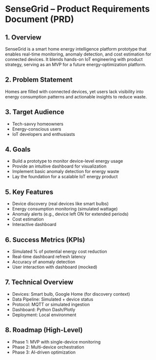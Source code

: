 # SenseGrid – Product Requirements Document (PRD)

## 1. Overview
SenseGrid is a smart home energy intelligence platform prototype that enables real-time monitoring, anomaly detection, and cost estimation for connected devices. It blends hands-on IoT engineering with product strategy, serving as an MVP for a future energy-optimization platform.

## 2. Problem Statement
Homes are filled with connected devices, yet users lack visibility into energy consumption patterns and actionable insights to reduce waste.

## 3. Target Audience
- Tech-savvy homeowners
- Energy-conscious users
- IoT developers and enthusiasts

## 4. Goals
- Build a prototype to monitor device-level energy usage
- Provide an intuitive dashboard for visualization
- Implement basic anomaly detection for energy waste
- Lay the foundation for a scalable IoT energy product

## 5. Key Features
- Device discovery (real devices like smart bulbs)
- Energy consumption monitoring (simulated wattage)
- Anomaly alerts (e.g., device left ON for extended periods)
- Cost estimation
- Interactive dashboard

## 6. Success Metrics (KPIs)
- Simulated % of potential energy cost reduction
- Real-time dashboard refresh latency
- Accuracy of anomaly detection
- User interaction with dashboard (mocked)

## 7. Technical Overview
- Devices: Smart bulb, Google Home (for discovery context)
- Data Pipeline: Simulated + device status
- Protocol: MQTT or simulated ingestion
- Dashboard: Python Dash/Plotly
- Deployment: Local environment

## 8. Roadmap (High-Level)
- Phase 1: MVP with single-device monitoring
- Phase 2: Multi-device orchestration
- Phase 3: AI-driven optimization
